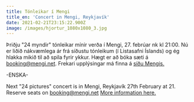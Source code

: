 ```yaml
---
title: Tónleikar í Mengi
title_en: 'Concert in Mengi, Reykjavík'
date: 2021-02-21T23:15:22.900Z
image: /images/hjortur_1080x1080_3.jpg
---
```

Þriðju "24 myndir" tónleikar mínir verða í Mengi, 27. febrúar nk kl 21:00. Nú er liðið nákvæmlega ár frá síðustu tónleikum (í Listasafni Íslands) og ég hlakka mikið til að spila fyrir ykkur. Hægt er að bóka sæti á booking@mengi.net. Frekari upplýsingar má finna á [síðu Mengis.](https://mengi.net/events/2021/2/27/24-myndir-hjrtur-ingvi-jhannsson)

\-ENSKA-

Next "24 pictures" concert is in Mengi, Reykjavík 27th February at 21. Reserve seats on booking@mengi.net [More information here.](https://mengi.net/events/2021/2/27/24-myndir-hjrtur-ingvi-jhannsson)
